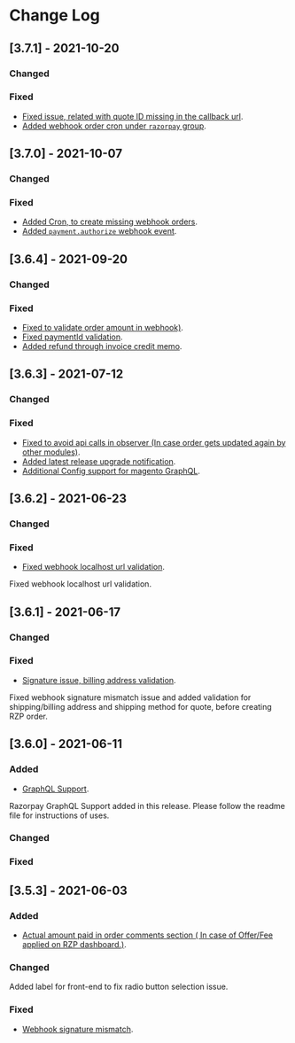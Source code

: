 
# Change Log

## [3.7.1] - 2021-10-20

### Changed
### Fixed
- [Fixed issue, related with quote ID missing in the callback url](https://github.com/razorpay/razorpay-magento/pull/288).
- [Added webhook order cron under `razorpay` group](https://github.com/razorpay/razorpay-magento/pull/289).

## [3.7.0] - 2021-10-07

### Changed
### Fixed
- [Added Cron, to create missing webhook orders](https://github.com/razorpay/razorpay-magento/pull/284).
- [Added `payment.authorize` webhook event](https://github.com/razorpay/razorpay-magento/pull/284).

## [3.6.4] - 2021-09-20

### Changed
### Fixed
- [Fixed to validate order amount in webhook)](https://github.com/razorpay/razorpay-magento/pull/275).
- [Fixed paymentId validation](https://github.com/razorpay/razorpay-magento/pull/276).
- [Added refund through invoice credit memo](https://github.com/razorpay/razorpay-magento/pull/272).

## [3.6.3] - 2021-07-12

### Changed
### Fixed
- [Fixed to avoid api calls in observer (In case order gets updated again by other modules)](https://github.com/razorpay/razorpay-magento/pull/269).
- [Added latest release upgrade notification](https://github.com/razorpay/razorpay-magento/pull/264).
- [Additional Config support for magento GraphQL](https://github.com/razorpay/razorpay-magento/pull/268).

## [3.6.2] - 2021-06-23

### Changed
### Fixed
- [Fixed webhook localhost url validation](https://github.com/razorpay/razorpay-magento/pull/257).

 Fixed webhook localhost url validation.

## [3.6.1] - 2021-06-17
 
### Changed
### Fixed
- [Signature issue, billing address validation](https://github.com/razorpay/razorpay-magento/pull/254).

 Fixed webhook signature mismatch issue and added validation for shipping/billing address and shipping method for quote, before creating RZP order.

## [3.6.0] - 2021-06-11
  
### Added

- [GraphQL Support](https://github.com/razorpay/razorpay-magento/pull/240).

 Razorpay GraphQL Support added in this release. Please follow the readme file for instructions of uses. 
 
### Changed   
### Fixed

## [3.5.3] - 2021-06-03 

### Added

- [Actual amount paid in order comments section ( In case of Offer/Fee applied on RZP dashboard.)](https://github.com/razorpay/razorpay-magento/pull/249).
 
### Changed   

Added label for front-end to fix radio button selection issue.

### Fixed

- [Webhook signature mismatch](https://github.com/razorpay/razorpay-magento/pull/251).